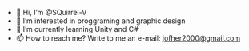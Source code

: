 - 👋 Hi, I’m @SQuirrel-V
- 👀 I’m interested in proggraming and graphic design
- 🌱 I’m currently learning Unity and C#
- 📫 How to reach me? Write to me an e-mail: jofher2000@gmail.com
